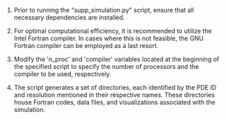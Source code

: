 1) Prior to running the "supp_simulation.py" script, ensure that all necessary dependencies are installed.

2) For optimal computational efficiency, it is recommended to utilize the Intel Fortran compiler. In cases where this is not feasible, the GNU Fortran compiler can be employed as a last resort.

3) Modify the 'n_proc' and 'compiler' variables located at the beginning of the specified script to specify the number of processors and the compiler to be used, respectively.

4) The script generates a set of directories, each identified by the PDE ID and resolution mentioned in their respective names. These directories house Fortran codes, data files, and visualizations associated with the simulation.
